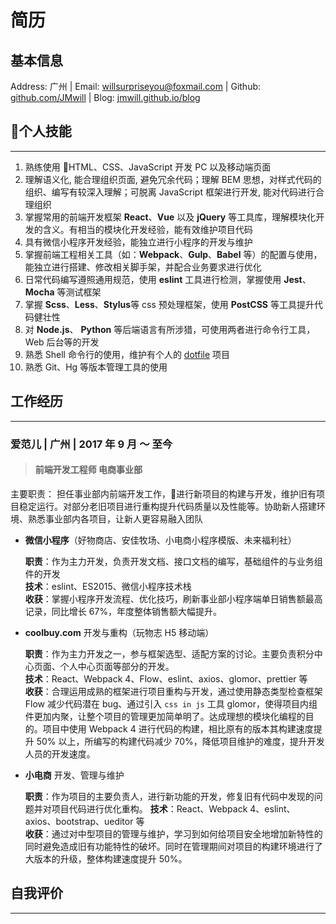 # 简历

## 基本信息

Address: 广州 | Email: [willsurpriseyou@foxmail.com][email-addr] | Github: [github.com/JMwill][github-site] | Blog: [jmwill.github.io/blog][blog-site]

## 个人技能
----------

1. 熟练使用 HTML、CSS、JavaScript 开发 PC 以及移动端页面
2. 理解语义化, 能合理组织页面, 避免冗余代码；理解 BEM 思想，对样式代码的组织、编写有较深入理解；可脱离 JavaScript 框架进行开发, 能对代码进行合理组织
3. 掌握常用的前端开发框架 **React**、**Vue** 以及 **jQuery** 等工具库，理解模块化开发的含义。有相当的模块化开发经验，能有效维护项目代码
4. 具有微信小程序开发经验，能独立进行小程序的开发与维护
5. 掌握前端工程相关工具（如：**Webpack**、**Gulp**、**Babel** 等）的配置与使用，能独立进行搭建、修改相关脚手架，并配合业务要求进行优化
6. 日常代码编写遵照通用规范，使用 **eslint** 工具进行检测，掌握使用 **Jest**、**Mocha** 等测试框架
7. 掌握 **Scss**、**Less**、**Stylus**等 css 预处理框架，使用 **PostCSS** 等工具提升代码健壮性
8. 对 **Node.js**、 **Python** 等后端语言有所涉猎，可使用两者进行命令行工具，Web 后台等的开发
9. 熟悉 Shell 命令行的使用，维护有个人的 [dotfile][dotfile-site] 项目
10. 熟悉 Git、Hg 等版本管理工具的使用

## 工作经历
----------

### 爱范儿 | 广州 | 2017 年 9 月 ～ 至今

> #### 前端开发工程师 电商事业部

主要职责： 担任事业部内前端开发工作，进行新项目的构建与开发，维护旧有项目稳定运行。对部分老旧项目进行重构提升代码质量以及性能等。协助新人搭建环境、熟悉事业部内各项目，让新人更容易融入团队

- **微信小程序**（好物商店、安佳牧场、小电商小程序模版、未来福利社）

  **职责**：作为主力开发，负责开发文档、接口文档的编写，基础组件的与业务组件的开发\
  **技术**：eslint、ES2015、微信小程序技术栈\
  **收获**：掌握小程序开发流程、优化技巧，刷新事业部小程序端单日销售额最高记录，同比增长 67%，年度整体销售额大幅提升。

- **coolbuy.com** 开发与重构（玩物志 H5 移动端）

  **职责**：作为主力开发之一，参与框架选型、适配方案的讨论。主要负责积分中心页面、个人中心页面等部分的开发。\
  **技术**：React、Webpack 4、Flow、eslint、axios、glomor、prettier 等\
  **收获**：合理运用成熟的框架进行项目重构与开发，通过使用静态类型检查框架 Flow 减少代码潜在 bug、通过引入 `css in js` 工具 glomor，使得项目内组件更加内聚，让整个项目的管理更加简单明了。达成理想的模块化编程的目的。项目中使用 Webpack 4 进行代码的构建，相比原有的版本其构建速度提升 50% 以上，所编写的构建代码减少 70%，降低项目维护的难度，提升开发人员的开发速度。

- **小电商** 开发、管理与维护

  **职责**：作为项目的主要负责人，进行新功能的开发，修复旧有代码中发现的问题并对项目代码进行优化重构。
  **技术**：React、Webpack 4、eslint、axios、bootstrap、ueditor 等\
  **收获**：通过对中型项目的管理与维护，学习到如何给项目安全地增加新特性的同时避免造成旧有功能特性的破坏。同时在管理期间对项目的构建环境进行了大版本的升级，整体构建速度提升 50%。

## 自我评价
----------

[email-addr]: mailto:willsurpriseyou@foxmail.com
[github-site]: https://github.com/JMwill
[blog-site]: https://jmwill.github.io/blog
[dotfile-site]: https://github.com/JMwill/dotfiles